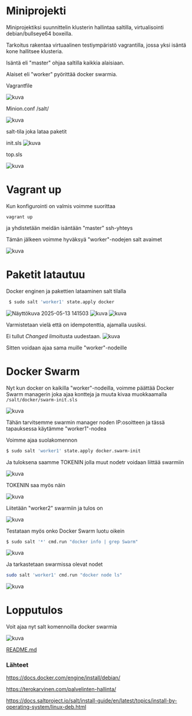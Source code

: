 # Miniprojekti
Miniprojektiksi suunnittelin klusterin hallintaa saltilla, virtualisointi debian/bullseye64 boxeilla.

Tarkoitus rakentaa virtuaalinen testiympäristö vagrantilla, jossa yksi isäntä kone hallitsee klusteria.

Isäntä eli "master" ohjaa saltilla kaikkia alaisiaan.

Alaiset eli "worker" pyörittää docker swarmia.

Vagrantfile

![kuva](https://github.com/user-attachments/assets/06271c71-fd2c-4310-8667-949d20b7aaef)


Minion.conf /salt/

![kuva](https://github.com/user-attachments/assets/d69468de-e3a5-45f0-8b0e-8b2c13e98846)


salt-tila joka lataa paketit

init.sls
![kuva](https://github.com/user-attachments/assets/a1860b2a-8982-45fa-baae-c372abf58ff4)

top.sls

![kuva](https://github.com/user-attachments/assets/76ca3187-20ae-47e6-ae62-1a4d4e4ac62a)

# Vagrant up

Kun konfigurointi on valmis voimme suorittaa

```vagrant up```

ja yhdistetään meidän isäntään "master" ssh-yhteys

Tämän jälkeen voimme hyväksyä "worker"-nodejen salt avaimet


![kuva](https://github.com/user-attachments/assets/da45c4b8-4874-4119-9f03-74a7be8b71b3)

# Paketit latautuu
Docker enginen ja pakettien lataaminen salt tilalla

```bash 
 $ sudo salt 'worker1' state.apply docker
```

![Näyttökuva 2025-05-13 141503](https://github.com/user-attachments/assets/8825def7-6832-48dc-bd5d-0c06f63709a2)
![kuva](https://github.com/user-attachments/assets/229fe486-9ed2-4cce-bf61-ab16d46722ec)
![kuva](https://github.com/user-attachments/assets/6fa06c67-b12f-413e-997a-ad7711cd05bd)


Varmistetaan vielä että on idempotenttia, ajamalla uusiksi.

Ei tullut *Changed* ilmoitusta uudestaan.
![kuva](https://github.com/user-attachments/assets/ea303c3e-c543-4a34-9afe-3d6c0e0f4311)

Sitten voidaan ajaa sama muille "worker"-nodeille

# Docker Swarm

Nyt kun docker on kaikilla "worker"-nodeilla, voimme päättää Docker Swarm managerin joka ajaa kontteja ja muuta kivaa muokkaamalla ```/salt/docker/swarm-init.sls```


![kuva](https://github.com/user-attachments/assets/ae0602bf-dd09-4304-995e-9760b8177666)


Tähän tarvitsemme swarmin manager noden IP:osoitteen ja tässä tapauksessa käytämme "worker1"-nodea

Voimme ajaa suolakomennon 
```bash
$ sudo salt 'worker1' state.apply docker.swarm-init
```
Ja tuloksena saamme TOKENIN jolla muut nodetr voidaan liittää swarmiin

![kuva](https://github.com/user-attachments/assets/35586cd6-e439-4f6a-9a34-5309b1a6094d)

TOKENIN saa myös näin

![kuva](https://github.com/user-attachments/assets/43a3227e-0f57-408d-88ac-28e69ec793c2)

Liitetään "worker2" swarmiin ja tulos on

![kuva](https://github.com/user-attachments/assets/ee66abea-49c7-47d4-9bb3-0e528be84403)

Testataan myös onko Docker Swarm luotu oikein
```bash
$ sudo salt '*' cmd.run "docker info | grep Swarm"
```
![kuva](https://github.com/user-attachments/assets/81a7d3a2-d3a0-461e-9a17-7e88d84d56b0)

Ja tarkastetaan swarmissa olevat nodet
```bash
sudo salt 'worker1' cmd.run "docker node ls"
```
![kuva](https://github.com/user-attachments/assets/a2b95d2e-20f4-459f-ab25-8f7bd0d63060)

# Lopputulos

Voit ajaa nyt salt komennoilla docker swarmia

![kuva](https://github.com/user-attachments/assets/f4d90746-6bfa-45d7-badc-3f181c1fefcc)





[README.md](https://github.com/jndg/docker-cluster-automation)


### Lähteet

https://docs.docker.com/engine/install/debian/

https://terokarvinen.com/palvelinten-hallinta/

https://docs.saltproject.io/salt/install-guide/en/latest/topics/install-by-operating-system/linux-deb.html
